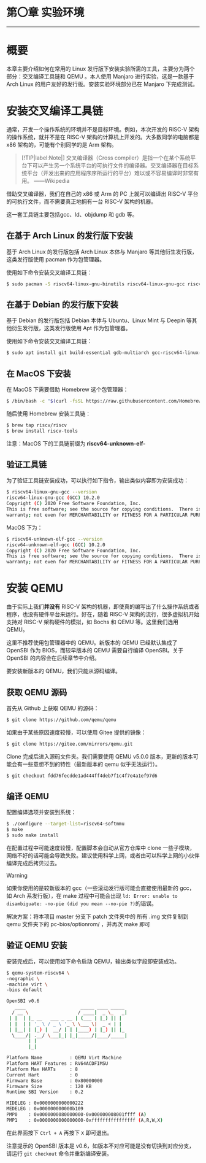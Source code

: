 # 第〇章 实验环境

----

# 概要

本章主要介绍如何在常用的 Linux 发行版下安装实验所需的工具，主要分为两个部分：交叉编译工具链和 QEMU 。本人使用 Manjaro 进行实验，这是一款基于 Arch Linux 的用户友好的发行版。安装实验环境部分已在 Manjaro 下完成测试。

# 安装交叉编译工具链

通常，开发一个操作系统的环境并不是目标环境。例如，本次开发的 RISC-V 架构的操作系统，就并不是在 RISC-V 架构的计算机上开发的。大多数同学的电脑都是 x86 架构的，可能有个别同学的是 Arm 架构。
> [!TIP|label:Note|]
> 交叉编译器（Cross compiler）是指一个在某个系统平台下可以产生另一个系统平台的可执行文件的编译器。交叉编译器在目标系统平台（开发出来的应用程序序所运行的平台）难以或不容易编译时非常有用。  ——Wikipedia

借助交叉编译器，我们在自己的 x86 或 Arm 的 PC 上就可以编译出 RISC-V 平台的可执行文件，而不需要真正地拥有一台 RISC-V 架构的机器。

这一套工具链主要包括gcc、ld、objdump 和 gdb 等。

## 在基于 Arch Linux 的发行版下安装

基于 Arch Linux 的发行版包括 Arch Linux 本体与 Manjaro 等其他衍生发行版，这类发行版使用 pacman 作为包管理器。

使用如下命令安装交叉编译工具链：

```bash
$ sudo pacman -S riscv64-linux-gnu-binutils riscv64-linux-gnu-gcc riscv64-linux-gnu-gdb
```

## 在基于 Debian 的发行版下安装

基于 Debian 的发行版包括 Debian 本体与 Ubuntu、Linux Mint 与 Deepin 等其他衍生发行版，这类发行版使用 Apt 作为包管理器。

使用如下命令安装交叉编译工具链：

```bash
$ sudo apt install git build-essential gdb-multiarch gcc-riscv64-linux-gnu binutils-riscv64-linux-gnu pkg-config libglib2.0-dev libpixman-1-dev
```

## 在 MacOS 下安装

在 MacOS 下需要借助 Homebrew 这个包管理器：

```bash
$ /bin/bash -c "$(curl -fsSL https://raw.githubusercontent.com/Homebrew/install/HEAD/install.sh)"
```

随后使用 Homebrew 安装工具链：

```bash
$ brew tap riscv/riscv
$ brew install riscv-tools
```

注意：MacOS 下的工具链前缀为 **riscv64-unknown-elf-**

## 验证工具链

为了验证工具链安装成功，可以执行如下指令，输出类似内容即为安装成功：

```bash
$ riscv64-linux-gnu-gcc --version
riscv64-linux-gnu-gcc (GCC) 10.2.0
Copyright (C) 2020 Free Software Foundation, Inc.
This is free software; see the source for copying conditions.  There is NO
warranty; not even for MERCHANTABILITY or FITNESS FOR A PARTICULAR PURPOSE.
```

MacOS 下为：

```bash
$ riscv64-unknown-elf-gcc --version
riscv64-unknown-elf-gcc (GCC) 10.2.0
Copyright (C) 2020 Free Software Foundation, Inc.
This is free software; see the source for copying conditions.  There is NO
warranty; not even for MERCHANTABILITY or FITNESS FOR A PARTICULAR PURPOSE.
```

# 安装 QEMU

由于实际上我们**并没有** RISC-V 架构的机器，即使真的编写出了什么操作系统或者程序，也没有硬件平台来运行。好在，随着 RISC-V 架构的流行，很多虚拟机开始支持对 RISC-V 架构硬件的模拟，如 Bochs 和 QEMU 等。这里我们选用 QEMU。

这里不推荐使用包管理器中的 QEMU。新版本的 QEMU 已经默认集成了 OpenSBI 作为 BIOS，而较早版本的 QEMU 需要自行编译 OpenSBI。关于 OpenSBI 的内容会在后续章节中介绍。

要安装新版本的 QEMU，我们只能从源码编译。

## 获取 QEMU 源码

首先从 Github 上获取 QEMU 的源码：

```bash
$ git clone https://github.com/qemu/qemu
```

如果由于某些原因速度较慢，可以使用 Gitee 提供的镜像：

```bash
$ git clone https://gitee.com/mirrors/qemu.git
```

Clone 完成后进入源码文件夹。我们需要使用 QEMU v5.0.0 版本，更新的版本可能会有一些意想不到的特性（最新版本的 qemu 似乎无法运行）。

```bash
$ git checkout fdd76fecdde1ad444ff4deb7f1c4f7e4a1ef97d6
```

## 编译 QEMU

配置编译选项并安装到系统：

```bash
$ ./configure --target-list=riscv64-softmmu
$ make
$ sudo make install
```

在配置过程中可能速度较慢，配置脚本会自动从官方仓库中 clone 一些子模块，网络不好的话可能会导致失败。建议使用科学上网，或者由可以科学上网的小伙伴编译完成后拷贝过去。

> [!WARNING]
> 如果你使用的是较新版本的 gcc（一些滚动发行版可能会直接使用最新的 gcc，如 Arch 系发行版），在 make 过程中可能会出现 `ld: Error: unable to disambiguate: -no-pie (did you mean --no-pie ?)`的错误。
>
> 解决方案：将本项目 master 分支下 patch 文件夹中的 所有 .img 文件复制到 qemu 文件夹下的 pc-bios/optionrom/ ，并再次 make 即可

## 验证 QEMU 安装

安装完成后，可以使用如下命令启动 QEMU，输出类似字段即安装成功。

```bash
$ qemu-system-riscv64 \
-nographic \
-machine virt \
-bios default

OpenSBI v0.6
   ____                    _____ ____ _____
  / __ \                  / ____|  _ \_   _|
 | |  | |_ __   ___ _ __ | (___ | |_) || |
 | |  | | '_ \ / _ \ '_ \ \___ \|  _ < | |
 | |__| | |_) |  __/ | | |____) | |_) || |_
  \____/| .__/ \___|_| |_|_____/|____/_____|
        | |
        |_|

Platform Name          : QEMU Virt Machine
Platform HART Features : RV64ACDFIMSU
Platform Max HARTs     : 8
Current Hart           : 0
Firmware Base          : 0x80000000
Firmware Size          : 120 KB
Runtime SBI Version    : 0.2

MIDELEG : 0x0000000000000222
MEDELEG : 0x000000000000b109
PMP0    : 0x0000000080000000-0x000000008001ffff (A)
PMP1    : 0x0000000000000000-0xffffffffffffffff (A,R,W,X)
```

在此界面按下 `Ctrl + A` 再按下 `X` 即可退出。

注意提示的 OpenSBI 版本是 v0.6，如版本不对应可能是没有切换到对应分支，请运行 `git checkout` 命令并重新编译安装。